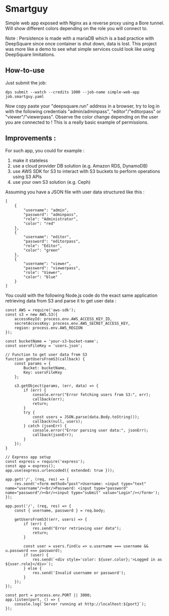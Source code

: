 # Smartguy

Simple web app exposed with Nginx as a reverse proxy using a Bore tunnel. Will show different colors depending on the role you will connect to.

Note : Persistence is made with a mariaDB which is a bad practice with DeepSquare since once container is shut down, data is lost. This project was more like a demo to see what simple services could look like using DeepSquare limitations.


## How-to-use

Just submit the job:

```shell
dps submit --watch --credits 1000 --job-name simple-web-app job.smartguy.yaml
```

Now copy paste your "deepsquare.run" address in a browser, try to log in with the following credentials "admin/adminpass", "editor"/"editorpass" or "viewer"/"viewerpass".
Observe the color change depending on the user you are connected to ! This is a really basic example of permissions.

## Improvements : 
For such app, you could for example :
1. make it stateless
2. use a cloud provider DB solution (e.g. Amazon RDS, DynamoDB)
3. use AWS SDK for S3 to interact with S3 buckets to perform operations using S3 APIs
4. use your own S3 solution (e.g. Ceph)

Assuming you have a JSON file with user data structured like this :

```shell
[
    {
        "username": "admin",
        "password": "adminpass",
        "role": "Administrator",
        "color": "red"
    },
    {
        "username": "editor",
        "password": "editorpass",
        "role": "Editor",
        "color": "green"
    },
    {
        "username": "viewer",
        "password": "viewerpass",
        "role": "Viewer",
        "color": "blue"
    }
]
```

You could with the following Node.js code do the exact same application retrieving data from S3 and parse it to get user data :

```shell
const AWS = require('aws-sdk');
const s3 = new AWS.S3({
    accessKeyId: process.env.AWS_ACCESS_KEY_ID,
    secretAccessKey: process.env.AWS_SECRET_ACCESS_KEY,
    region: process.env.AWS_REGION
});

const bucketName = 'your-s3-bucket-name';
const usersFileKey = 'users.json';

// Function to get user data from S3
function getUsersFromS3(callback) {
    const params = {
        Bucket: bucketName,
        Key: usersFileKey
    };

    s3.getObject(params, (err, data) => {
        if (err) {
            console.error("Error fetching users from S3:", err);
            callback(err);
            return;
        }
        try {
            const users = JSON.parse(data.Body.toString());
            callback(null, users);
        } catch (jsonErr) {
            console.error("Error parsing user data:", jsonErr);
            callback(jsonErr);
        }
    });
}

// Express app setup
const express = require('express');
const app = express();
app.use(express.urlencoded({ extended: true }));

app.get('/', (req, res) => {
    res.send('<form method="post">Username: <input type="text" name="username"/><br/>Password: <input type="password" name="password"/><br/><input type="submit" value="Login"/></form>');
});

app.post('/', (req, res) => {
    const { username, password } = req.body;

    getUsersFromS3((err, users) => {
        if (err) {
            res.send("Error retrieving user data");
            return;
        }

        const user = users.find(u => u.username === username && u.password === password);
        if (user) {
            res.send(`<div style='color: ${user.color};'>Logged in as ${user.role}</div>`);
        } else {
            res.send('Invalid username or password');
        }
    });
});

const port = process.env.PORT || 3000;
app.listen(port, () => {
    console.log(`Server running at http://localhost:${port}`);
});
```
